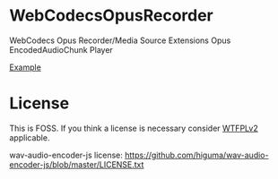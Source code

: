 # WebCodecsOpusRecorder
WebCodecs Opus Recorder/Media Source Extensions Opus EncodedAudioChunk Player

[Example](https://guest271314.github.io/WebCodecsOpusRecorder/webcodecs-opus-recorder-mse-wav-player.html)

# License
This is FOSS. If you think a license is necessary consider [WTFPLv2](http://www.wtfpl.net/about/) applicable.

wav-audio-encoder-js license: https://github.com/higuma/wav-audio-encoder-js/blob/master/LICENSE.txt
